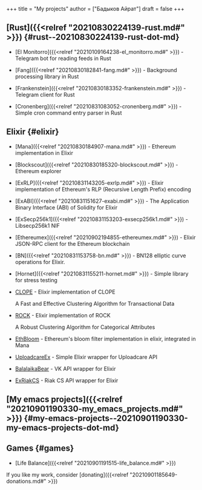 +++
title = "My projects"
author = ["Бадыков Айрат"]
draft = false
+++

## [Rust]({{<relref "20210830224139-rust.md#" >}}) {#rust--20210830224139-rust-dot-md}

-   [El Monitorro]({{<relref "20210109164238-el_monitorro.md#" >}}) - Telegram bot for reading feeds in Rust

-   [Fang]({{<relref "20210830182841-fang.md#" >}}) - Background processing library in Rust

-   [Frankenstein]({{<relref "20210830183352-frankenstein.md#" >}}) - Telegram client for Rust

-   [Cronenberg]({{<relref "20210831083052-cronenberg.md#" >}}) - Simple cron command entry parser in Rust


## Elixir {#elixir}

-   [Mana]({{<relref "20210830184907-mana.md#" >}}) - Ethereum implementation in Elixir

-   [Blockscout]({{<relref "20210830185320-blockscout.md#" >}}) - Ethereum explorer

-   [ExRLP]({{<relref "20210831143205-exrlp.md#" >}}) - Elixir implementation of Ethereum's RLP (Recursive Length Prefix) encoding

-   [ExABI]({{<relref "20210831151627-exabi.md#" >}}) - The Application Binary Interface (ABI) of Solidity for Elixir

-   [ExSecp256k1]({{<relref "20210831153203-exsecp256k1.md#" >}}) - Libsecp256k1 NIF

-   [Ethereumex]({{<relref "20210902194855-ethereumex.md#" >}}) - Elixir JSON-RPC client for the Ethereum blockchain

-   [BN]({{<relref "20210831153758-bn.md#" >}}) - BN128 elliptic curve operations for Elixir.

-   [Hornet]({{<relref "20210831155211-hornet.md#" >}}) - Simple library for stress testing

-   [CLOPE](https://github.com/ayrat555/clope) - Elixir implementation of CLOPE

    A Fast and Effective Clustering Algorithm for Transactional Data

-   [ROCK](https://github.com/ayrat555/rock) - Elixir implementation of ROCK

    A Robust Clustering Algorithm for Categorical Attributes

-   [EthBloom](https://github.com/ayrat555/eth%5Fbloom) - Ethereum's bloom filter implementation in elixir, integrated in Mana

-   [UploadcareEx](https://github.com/CryptoHamsters/uploadcare%5Fex) - Simple Elixir wrapper for Uploadcare API

-   [BalalaikaBear](https://github.com/BalalaikaIndustries/balalaika%5Fbear) - VK API wrapper for Elixir

-   [ExRiakCS](https://github.com/ayrat555/ex%5Friak%5Fcs) - Riak CS API wrapper for Elixir


## [My emacs projects]({{<relref "20210901190330-my_emacs_projects.md#" >}}) {#my-emacs-projects--20210901190330-my-emacs-projects-dot-md}


## Games {#games}

-   [Life Balance]({{<relref "20210901191515-life_balance.md#" >}})

If you like my work, consider [donating]({{<relref "20210901185649-donations.md#" >}})
